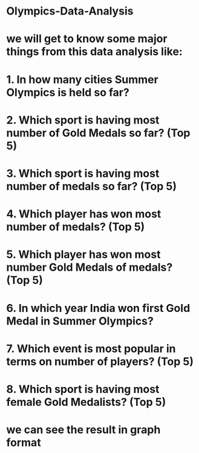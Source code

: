 # Olympics-Data-Analysis

# we will get to know some major things from this data analysis like:
# 1. In how many cities Summer Olympics is held so far?
# 2. Which sport is having most number of Gold Medals so far? (Top 5)
# 3. Which sport is having most number of medals so far? (Top 5)
# 4. Which player has won most number of medals? (Top 5)
# 5. Which player has won most number Gold Medals of medals? (Top 5)
# 6. In which year India won first Gold Medal in Summer Olympics?
# 7. Which event is most popular in terms on number of players? (Top 5)
# 8. Which sport is having most female Gold Medalists? (Top 5)

# we can see the result in graph format 
